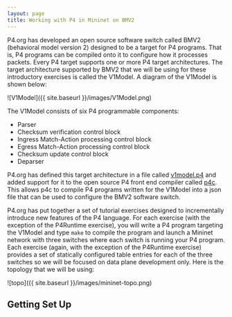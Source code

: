 ```yaml
---
layout: page
title: Working with P4 in Mininet on BMV2
---
```


P4.org has developed an open source software switch called BMV2 (behavioral model version 2) designed to be a target for P4 programs. That is, P4 programs can be compiled onto it to configure how it processes packets. Every P4 target supports one or more P4 target architectures. The target architecture supported by BMV2 that we will be using for these introductory exercises is called the V1Model. A diagram of the V1Model is shown below:

![V1Model]({{ site.baseurl }}/images/V1Model.png)

The V1Model consists of six P4 programmable components:
* Parser
* Checksum verification control block
* Ingress Match-Action processing control block
* Egress Match-Action processing control block
* Checksum update control block
* Deparser

P4.org has defined this target architecture in a file called [v1model.p4](https://github.com/p4lang/p4c/blob/master/p4include/v1model.p4) and added support for it to the open source P4 front end compiler called [p4c](https://github.com/p4lang/p4c). This allows p4c to compile P4 programs written for the V1Model into a json file that can be used to configure the BMV2 software switch.

P4.org has put together a set of tutorial exercises designed to incrementally introduce new features of the P4 language. For each exercise (with the exception of the P4Runtime exercise), you will write a P4 program targeting the V1Model and type `make` to compile the program and launch a Mininet network with three switches where each switch is running your P4 program. Each exercise (again, with the exception of the P4Runtime exercise) provides a set of statically configured table entries for each of the three switches so we will be focused on data plane development only. Here is the topology that we will be using:

![topo]({{ site.baseurl }}/images/mininet-topo.png)

Getting Set Up
--------------

